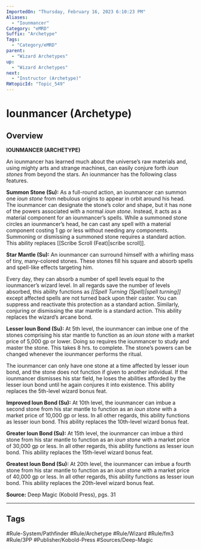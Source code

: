 ```yaml
---
ImportedOn: "Thursday, February 16, 2023 6:10:23 PM"
Aliases:
  - "Iounmancer"
Category: "eMRD"
Suffix: "Archetype"
Tags:
  - "Category/eMRD"
parent:
  - "Wizard Archetypes"
up:
  - "Wizard Archetypes"
next:
  - "Instructor (Archetype)"
RWtopicId: "Topic_549"
---
```

# Iounmancer (Archetype)
## Overview
**IOUNMANCER (ARCHETYPE)**

An iounmancer has learned much about the universe’s raw materials and, using mighty arts and strange machines, can easily conjure forth *ioun stones* from beyond the stars. An iounmancer has the following class features. 

**Summon Stone (Su):** As a full-round action, an iounmancer can summon one *ioun stone* from nebulous origins to appear in orbit around his head. The iounmancer can designate the stone’s color and shape, but it has none of the powers associated with a normal *ioun stone*. Instead, it acts as a material component for an iounmancer’s spells. While a summoned stone circles an iounmancer’s head, he can cast any spell with a material component costing 1 gp or less without needing any components. Summoning or dismissing a summoned stone requires a standard action. This ability replaces [[Scribe Scroll (Feat)|scribe scroll]]. 

**Star Mantle (Su):** An iounmancer can surround himself with a whirling mass of tiny, many-colored stones. These stones fill his square and absorb spells and spell-like effects targeting him. 

Every day, they can absorb a number of spell levels equal to the iounmancer’s wizard level. In all regards save the number of levels absorbed, this ability functions as *[[Spell Turning (Spell)|spell turning]]* except affected spells are not turned back upon their caster. You can suppress and reactivate this protection as a standard action. Similarly, conjuring or dismissing the star mantle is a standard action. This ability replaces the wizard’s arcane bond. 

**Lesser Ioun Bond (Su):** At 5th level, the iounmancer can imbue one of the stones comprising his star mantle to function as an *ioun stone* with a market price of 5,000 gp or lower. Doing so requires the iounmancer to study and master the stone. This takes 8 hrs. to complete. The stone’s powers can be changed whenever the iounmancer performs the ritual. 

The iounmancer can only have one stone at a time affected by lesser ioun bond, and the stone does not function if given to another individual. If the iounmancer dismisses his star field, he loses the abilities afforded by the lesser ioun bond until he again conjures it into existence. This ability replaces the 5th-level wizard bonus feat. 

**Improved Ioun Bond (Su):** At 10th level, the iounmancer can imbue a second stone from his star mantle to function as an *ioun stone* with a market price of 10,000 gp or less. In all other regards, this ability functions as lesser ioun bond. This ability replaces the 10th-level wizard bonus feat. 

**Greater Ioun Bond (Su):** At 15th level, the iounmancer can imbue a third stone from his star mantle to function as an *ioun stone* with a market price of 30,000 gp or less. In all other regards, this ability functions as lesser ioun bond. This ability replaces the 15th-level wizard bonus feat. 

**Greatest Ioun Bond (Su):** At 20th level, the iounmancer can imbue a fourth stone from his star mantle to function as an *ioun stone* with a market price of 40,000 gp or less. In all other regards, this ability functions as lesser ioun bond. This ability replaces the 20th-level wizard bonus feat. 

**Source:** Deep Magic (Kobold Press), pgs. 31


---
## Tags
#Rule-System/Pathfinder #Rule/Archetype #Rule/Wizard #Rule/fm3 #Rule/3PP #Publisher/Kobold-Press #Sources/Deep-Magic

